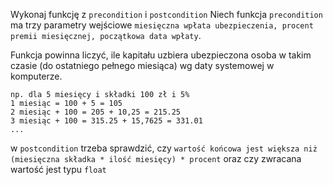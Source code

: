 Wykonaj funkcję z ```precondition``` i ```postcondition```
Niech funkcja ```precondition``` ma trzy parametry wejściowe ```miesięczna wpłata ubezpieczenia, procent premii miesięcznej, początkowa data wpłaty```. 

Funkcja powinna liczyć, ile kapitału uzbiera ubezpieczona osoba w takim czasie (do ostatniego pełnego miesiąca)
wg daty systemowej w komputerze.
```
np. dla 5 miesięcy i składki 100 zł i 5%
1 miesiąc = 100 + 5 = 105
2 miesiąc + 100 = 205 + 10,25 = 215.25
3 miesiąc + 100 = 315.25 + 15,7625 = 331.01
...
```

w ```postcondition``` trzeba sprawdzić, czy ```wartość końcowa jest większa niż (miesięczna składka * ilość miesięcy) * procent```
oraz czy zwracana wartość jest typu ```float```